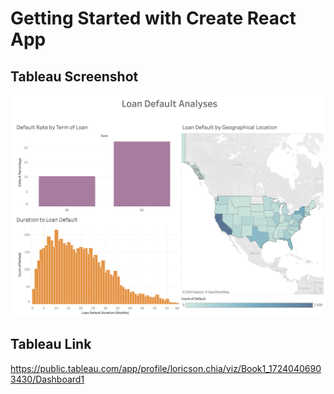 # Getting Started with Create React App

## Tableau Screenshot

![alt text](image.png)

## Tableau Link

https://public.tableau.com/app/profile/loricson.chia/viz/Book1_17240406903430/Dashboard1
